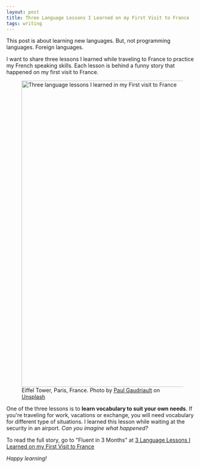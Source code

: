 ```yaml
---
layout: post
title: Three Language Lessons I Learned on my First Visit to France
tags: writing 
---
```


This post is about learning new languages. But, not programming languages. Foreign languages.

I want to share three lessons I learned while traveling to France to practice my French speaking skills. Each lesson is behind a funny story that happened on my first visit to France.

<figure>
<img src="https://source.unsplash.com/xzoD4P7Lu7M/800x400" width="800" alt="Three language lessons I learned in my First visit to France" />

<figcaption>Eiffel Tower, Paris, France. <span>Photo by <a href="https://unsplash.com/@pl_gt?utm_source=unsplash&amp;utm_medium=referral&amp;utm_content=creditCopyText">Paul Gaudriault</a> on <a href="https://unsplash.com/s/photos/france?utm_source=unsplash&amp;utm_medium=referral&amp;utm_content=creditCopyText">Unsplash</a></span></figcaption>
</figure>

One of the three lessons is to **learn vocabulary to suit your own needs**. If you're traveling for work, vacations or exchange, you will need vocabulary for different type of situations. I learned this lesson while waiting at the security in an airport. _Can you imagine what happened?_

To read the full story, go to "Fluent in 3 Months" at [3 Language Lessons I Learned on my First Visit to France](https://www.fluentin3months.com/speaking-french-in-france/)

_Happy learning!_
